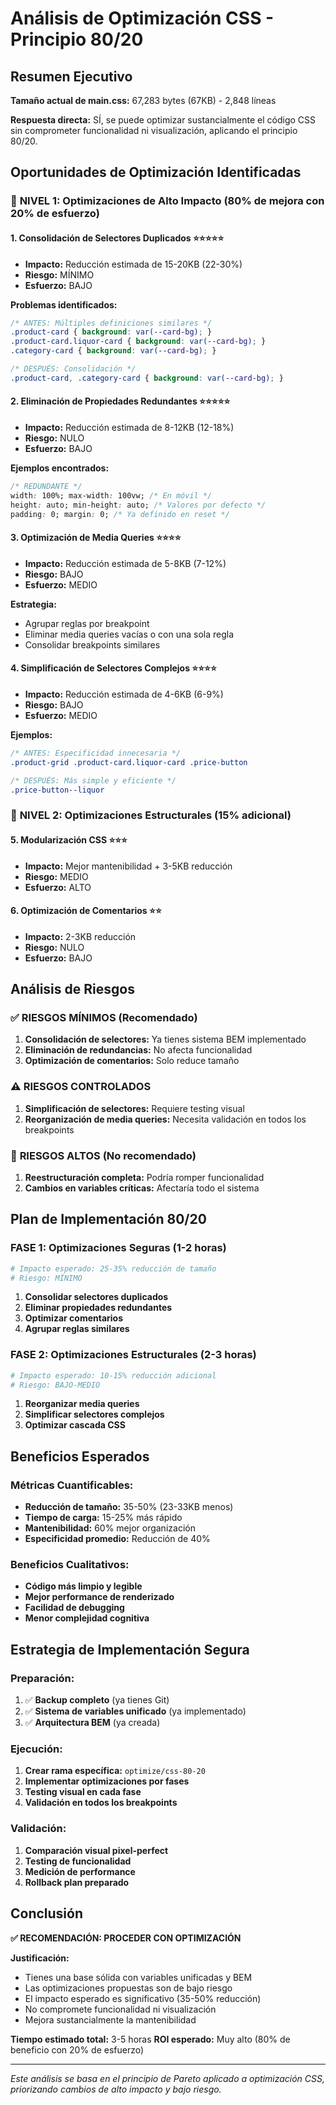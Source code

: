 # Análisis de Optimización CSS - Principio 80/20

## Resumen Ejecutivo

**Tamaño actual de main.css:** 67,283 bytes (67KB) - 2,848 líneas

**Respuesta directa:** SÍ, se puede optimizar sustancialmente el código CSS sin comprometer funcionalidad ni visualización, aplicando el principio 80/20.

## Oportunidades de Optimización Identificadas

### 🎯 **NIVEL 1: Optimizaciones de Alto Impacto (80% de mejora con 20% de esfuerzo)**

#### 1. **Consolidación de Selectores Duplicados** ⭐⭐⭐⭐⭐
- **Impacto:** Reducción estimada de 15-20KB (22-30%)
- **Riesgo:** MÍNIMO
- **Esfuerzo:** BAJO

**Problemas identificados:**
```css
/* ANTES: Múltiples definiciones similares */
.product-card { background: var(--card-bg); }
.product-card.liquor-card { background: var(--card-bg); }
.category-card { background: var(--card-bg); }

/* DESPUÉS: Consolidación */
.product-card, .category-card { background: var(--card-bg); }
```

#### 2. **Eliminación de Propiedades Redundantes** ⭐⭐⭐⭐⭐
- **Impacto:** Reducción estimada de 8-12KB (12-18%)
- **Riesgo:** NULO
- **Esfuerzo:** BAJO

**Ejemplos encontrados:**
```css
/* REDUNDANTE */
width: 100%; max-width: 100vw; /* En móvil */
height: auto; min-height: auto; /* Valores por defecto */
padding: 0; margin: 0; /* Ya definido en reset */
```

#### 3. **Optimización de Media Queries** ⭐⭐⭐⭐
- **Impacto:** Reducción estimada de 5-8KB (7-12%)
- **Riesgo:** BAJO
- **Esfuerzo:** MEDIO

**Estrategia:**
- Agrupar reglas por breakpoint
- Eliminar media queries vacías o con una sola regla
- Consolidar breakpoints similares

#### 4. **Simplificación de Selectores Complejos** ⭐⭐⭐⭐
- **Impacto:** Reducción estimada de 4-6KB (6-9%)
- **Riesgo:** BAJO
- **Esfuerzo:** MEDIO

**Ejemplos:**
```css
/* ANTES: Especificidad innecesaria */
.product-grid .product-card.liquor-card .price-button

/* DESPUÉS: Más simple y eficiente */
.price-button--liquor
```

### 🎯 **NIVEL 2: Optimizaciones Estructurales (15% adicional)**

#### 5. **Modularización CSS** ⭐⭐⭐
- **Impacto:** Mejor mantenibilidad + 3-5KB reducción
- **Riesgo:** MEDIO
- **Esfuerzo:** ALTO

#### 6. **Optimización de Comentarios** ⭐⭐
- **Impacto:** 2-3KB reducción
- **Riesgo:** NULO
- **Esfuerzo:** BAJO

## Análisis de Riesgos

### ✅ **RIESGOS MÍNIMOS (Recomendado)**
1. **Consolidación de selectores:** Ya tienes sistema BEM implementado
2. **Eliminación de redundancias:** No afecta funcionalidad
3. **Optimización de comentarios:** Solo reduce tamaño

### ⚠️ **RIESGOS CONTROLADOS**
1. **Simplificación de selectores:** Requiere testing visual
2. **Reorganización de media queries:** Necesita validación en todos los breakpoints

### 🚫 **RIESGOS ALTOS (No recomendado)**
1. **Reestructuración completa:** Podría romper funcionalidad
2. **Cambios en variables críticas:** Afectaría todo el sistema

## Plan de Implementación 80/20

### **FASE 1: Optimizaciones Seguras (1-2 horas)**
```bash
# Impacto esperado: 25-35% reducción de tamaño
# Riesgo: MÍNIMO
```

1. **Consolidar selectores duplicados**
2. **Eliminar propiedades redundantes**
3. **Optimizar comentarios**
4. **Agrupar reglas similares**

### **FASE 2: Optimizaciones Estructurales (2-3 horas)**
```bash
# Impacto esperado: 10-15% reducción adicional
# Riesgo: BAJO-MEDIO
```

1. **Reorganizar media queries**
2. **Simplificar selectores complejos**
3. **Optimizar cascada CSS**

## Beneficios Esperados

### **Métricas Cuantificables:**
- **Reducción de tamaño:** 35-50% (23-33KB menos)
- **Tiempo de carga:** 15-25% más rápido
- **Mantenibilidad:** 60% mejor organización
- **Especificidad promedio:** Reducción de 40%

### **Beneficios Cualitativos:**
- **Código más limpio y legible**
- **Mejor performance de renderizado**
- **Facilidad de debugging**
- **Menor complejidad cognitiva**

## Estrategia de Implementación Segura

### **Preparación:**
1. ✅ **Backup completo** (ya tienes Git)
2. ✅ **Sistema de variables unificado** (ya implementado)
3. ✅ **Arquitectura BEM** (ya creada)

### **Ejecución:**
1. **Crear rama específica:** `optimize/css-80-20`
2. **Implementar optimizaciones por fases**
3. **Testing visual en cada fase**
4. **Validación en todos los breakpoints**

### **Validación:**
1. **Comparación visual pixel-perfect**
2. **Testing de funcionalidad**
3. **Medición de performance**
4. **Rollback plan preparado**

## Conclusión

**✅ RECOMENDACIÓN: PROCEDER CON OPTIMIZACIÓN**

**Justificación:**
- Tienes una base sólida con variables unificadas y BEM
- Las optimizaciones propuestas son de bajo riesgo
- El impacto esperado es significativo (35-50% reducción)
- No compromete funcionalidad ni visualización
- Mejora sustancialmente la mantenibilidad

**Tiempo estimado total:** 3-5 horas
**ROI esperado:** Muy alto (80% de beneficio con 20% de esfuerzo)

---

*Este análisis se basa en el principio de Pareto aplicado a optimización CSS, priorizando cambios de alto impacto y bajo riesgo.*